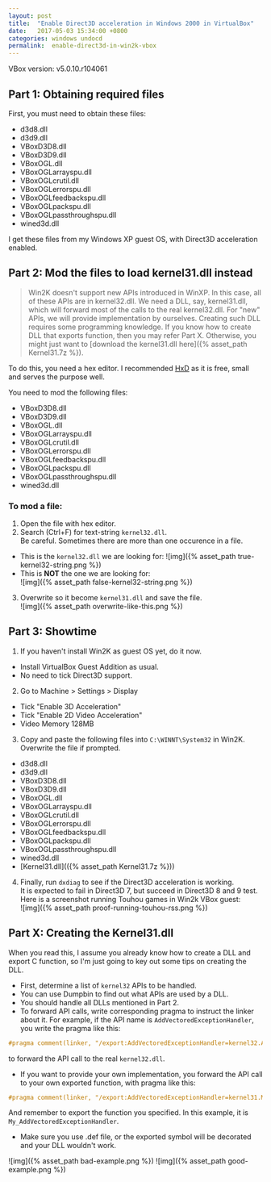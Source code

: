 ```yaml
---
layout:	post
title:	"Enable Direct3D acceleration in Windows 2000 in VirtualBox"
date:	2017-05-03 15:34:00 +0800
categories: windows undocd
permalink:  enable-direct3d-in-win2k-vbox
---
```


VBox version: v5.0.10.r104061

## Part 1: Obtaining required files

First, you must need to obtain these files:
- d3d8.dll
- d3d9.dll
- VBoxD3D8.dll
- VBoxD3D9.dll
- VBoxOGL.dll
- VBoxOGLarrayspu.dll
- VBoxOGLcrutil.dll
- VBoxOGLerrorspu.dll
- VBoxOGLfeedbackspu.dll
- VBoxOGLpackspu.dll
- VBoxOGLpassthroughspu.dll
- wined3d.dll

I get these files from my Windows XP guest OS, with Direct3D acceleration enabled.

## Part 2: Mod the files to load kernel31.dll instead

> Win2K doesn't support new APIs introduced in WinXP. In this case, all of these APIs are in kernel32.dll. We need a DLL, say, kernel31.dll, which will forward most of the calls to the real kernel32.dll. For "new" APIs, we will provide implementation by ourselves. Creating such DLL requires some programming knowledge. If you know how to create DLL that exports function, then you may refer Part X. Otherwise, you might just want to [download the kernel31.dll here]({% asset_path Kernel31.7z %}).

To do this, you need a hex editor. I recommended [HxD](https://mh-nexus.de/en/hxd/) as it is free, small and serves the purpose well.

You need to mod the following files:
- VBoxD3D8.dll
- VBoxD3D9.dll
- VBoxOGL.dll
- VBoxOGLarrayspu.dll
- VBoxOGLcrutil.dll
- VBoxOGLerrorspu.dll
- VBoxOGLfeedbackspu.dll
- VBoxOGLpackspu.dll
- VBoxOGLpassthroughspu.dll
- wined3d.dll

### To mod a file:
1. Open the file with hex editor.
2. Search (Ctrl+F) for text-string `kernel32.dll`.  
Be careful. Sometimes there are more than one occurence in a file.
  - This is the `kernel32.dll` we are looking for:
  ![img]({% asset_path true-kernel32-string.png %})  
  - This is **NOT** the one we are looking for:  
  ![img]({% asset_path false-kernel32-string.png %})

3. Overwrite so it become `kernel31.dll` and save the file.  
![img]({% asset_path overwrite-like-this.png %})

## Part 3: Showtime

1. If you haven't install Win2K as guest OS yet, do it now.
- Install VirtualBox Guest Addition as usual.
- No need to tick Direct3D support.

2. Go to Machine > Settings > Display
  - Tick "Enable 3D Acceleration"
  - Tick "Enable 2D Video Acceleration"
  - Video Memory 128MB  

3. Copy and paste the following files into `C:\WINNT\System32` in Win2K.  
Overwrite the file if prompted.
- d3d8.dll
- d3d9.dll
- VBoxD3D8.dll
- VBoxD3D9.dll
- VBoxOGL.dll
- VBoxOGLarrayspu.dll
- VBoxOGLcrutil.dll
- VBoxOGLerrorspu.dll
- VBoxOGLfeedbackspu.dll
- VBoxOGLpackspu.dll
- VBoxOGLpassthroughspu.dll
- wined3d.dll
- [Kernel31.dll](({% asset_path Kernel31.7z %}))

4) Finally, run `dxdiag` to see if the Direct3D acceleration is working.  
It is expected to fail in Direct3D 7, but succeed in Direct3D 8 and 9 test.  
Here is a screenshot running Touhou games in Win2k VBox guest:  
![img]({% asset_path proof-running-touhou-rss.png %})

## Part X: Creating the Kernel31.dll

When you read this, I assume you already know how to create a DLL and export C function, so I'm just going to key out some tips on creating the DLL.

- First, determine a list of `kernel32` APIs to be handled.
- You can use Dumpbin to find out what APIs are used by a DLL.
- You should handle all DLLs mentioned in Part 2.
- To forward API calls, write corresponding pragma to instruct the linker about it. For example, if the API name is `AddVectoredExceptionHandler`, you write the pragma like this:  
```c
#pragma comment(linker, "/export:AddVectoredExceptionHandler=kernel32.AddVectoredExceptionHandler")
```
  to forward the API call to the real `kernel32.dll`.
- If you want to provide your own implementation, you forward the API call to your own exported function, with pragma like this:
```c
#pragma comment(linker, "/export:AddVectoredExceptionHandler=kernel31.My_AddVectoredExceptionHandler")
```
  And remember to export the function you specified. In this example, it is `My_AddVectoredExceptionHandler`.
- Make sure you use .def file, or the exported symbol will be decorated and your DLL wouldn't work.

![img]({% asset_path bad-example.png %})
![img]({% asset_path good-example.png %})
